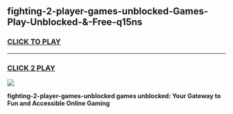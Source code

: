 
## fighting-2-player-games-unblocked-Games-Play-Unblocked-&-Free-q15ns
<h3>
<a href="https://premium76.site?title=fighting-2-player-games-unblocked&ref=24A">CLICK TO PLAY</a></h3>
<hr>

<h3>
<a href="https://premium76.site?title=fighting-2-player-games-unblocked&ref=24A">CLICK 2 PLAY</a>
  
</h3>

<a href="https://premium76.site?title=fighting-2-player-games-unblocked&ref=24A"><img src="https://clearcache.store/games.png"></a>


**fighting-2-player-games-unblocked games unblocked: Your Gateway to Fun and Accessible Online Gaming**
